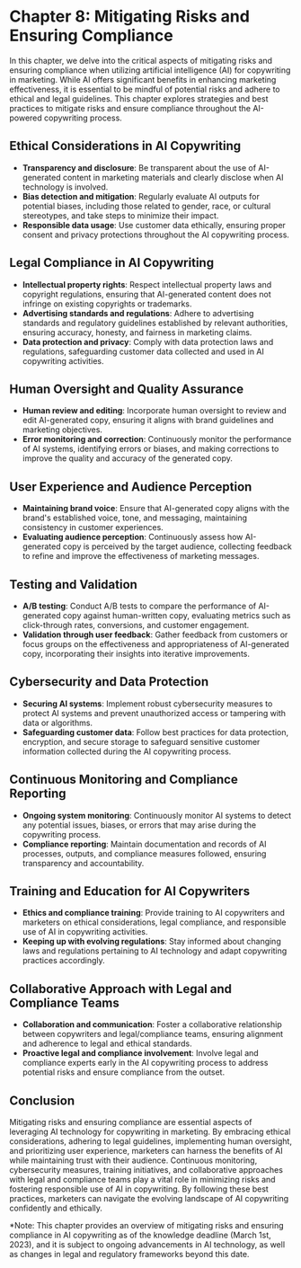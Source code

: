Chapter 8: Mitigating Risks and Ensuring Compliance
===================================================

In this chapter, we delve into the critical aspects of mitigating risks and ensuring compliance when utilizing artificial intelligence (AI) for copywriting in marketing. While AI offers significant benefits in enhancing marketing effectiveness, it is essential to be mindful of potential risks and adhere to ethical and legal guidelines. This chapter explores strategies and best practices to mitigate risks and ensure compliance throughout the AI-powered copywriting process.

Ethical Considerations in AI Copywriting
----------------------------------------

* **Transparency and disclosure**: Be transparent about the use of AI-generated content in marketing materials and clearly disclose when AI technology is involved.
* **Bias detection and mitigation**: Regularly evaluate AI outputs for potential biases, including those related to gender, race, or cultural stereotypes, and take steps to minimize their impact.
* **Responsible data usage**: Use customer data ethically, ensuring proper consent and privacy protections throughout the AI copywriting process.

Legal Compliance in AI Copywriting
----------------------------------

* **Intellectual property rights**: Respect intellectual property laws and copyright regulations, ensuring that AI-generated content does not infringe on existing copyrights or trademarks.
* **Advertising standards and regulations**: Adhere to advertising standards and regulatory guidelines established by relevant authorities, ensuring accuracy, honesty, and fairness in marketing claims.
* **Data protection and privacy**: Comply with data protection laws and regulations, safeguarding customer data collected and used in AI copywriting activities.

Human Oversight and Quality Assurance
-------------------------------------

* **Human review and editing**: Incorporate human oversight to review and edit AI-generated copy, ensuring it aligns with brand guidelines and marketing objectives.
* **Error monitoring and correction**: Continuously monitor the performance of AI systems, identifying errors or biases, and making corrections to improve the quality and accuracy of the generated copy.

User Experience and Audience Perception
---------------------------------------

* **Maintaining brand voice**: Ensure that AI-generated copy aligns with the brand's established voice, tone, and messaging, maintaining consistency in customer experiences.
* **Evaluating audience perception**: Continuously assess how AI-generated copy is perceived by the target audience, collecting feedback to refine and improve the effectiveness of marketing messages.

Testing and Validation
----------------------

* **A/B testing**: Conduct A/B tests to compare the performance of AI-generated copy against human-written copy, evaluating metrics such as click-through rates, conversions, and customer engagement.
* **Validation through user feedback**: Gather feedback from customers or focus groups on the effectiveness and appropriateness of AI-generated copy, incorporating their insights into iterative improvements.

Cybersecurity and Data Protection
---------------------------------

* **Securing AI systems**: Implement robust cybersecurity measures to protect AI systems and prevent unauthorized access or tampering with data or algorithms.
* **Safeguarding customer data**: Follow best practices for data protection, encryption, and secure storage to safeguard sensitive customer information collected during the AI copywriting process.

Continuous Monitoring and Compliance Reporting
----------------------------------------------

* **Ongoing system monitoring**: Continuously monitor AI systems to detect any potential issues, biases, or errors that may arise during the copywriting process.
* **Compliance reporting**: Maintain documentation and records of AI processes, outputs, and compliance measures followed, ensuring transparency and accountability.

Training and Education for AI Copywriters
-----------------------------------------

* **Ethics and compliance training**: Provide training to AI copywriters and marketers on ethical considerations, legal compliance, and responsible use of AI in copywriting activities.
* **Keeping up with evolving regulations**: Stay informed about changing laws and regulations pertaining to AI technology and adapt copywriting practices accordingly.

Collaborative Approach with Legal and Compliance Teams
------------------------------------------------------

* **Collaboration and communication**: Foster a collaborative relationship between copywriters and legal/compliance teams, ensuring alignment and adherence to legal and ethical standards.
* **Proactive legal and compliance involvement**: Involve legal and compliance experts early in the AI copywriting process to address potential risks and ensure compliance from the outset.

Conclusion
----------

Mitigating risks and ensuring compliance are essential aspects of leveraging AI technology for copywriting in marketing. By embracing ethical considerations, adhering to legal guidelines, implementing human oversight, and prioritizing user experience, marketers can harness the benefits of AI while maintaining trust with their audience. Continuous monitoring, cybersecurity measures, training initiatives, and collaborative approaches with legal and compliance teams play a vital role in minimizing risks and fostering responsible use of AI in copywriting. By following these best practices, marketers can navigate the evolving landscape of AI copywriting confidently and ethically.

\*Note: This chapter provides an overview of mitigating risks and ensuring compliance in AI copywriting as of the knowledge deadline (March 1st, 2023), and it is subject to ongoing advancements in AI technology, as well as changes in legal and regulatory frameworks beyond this date.
